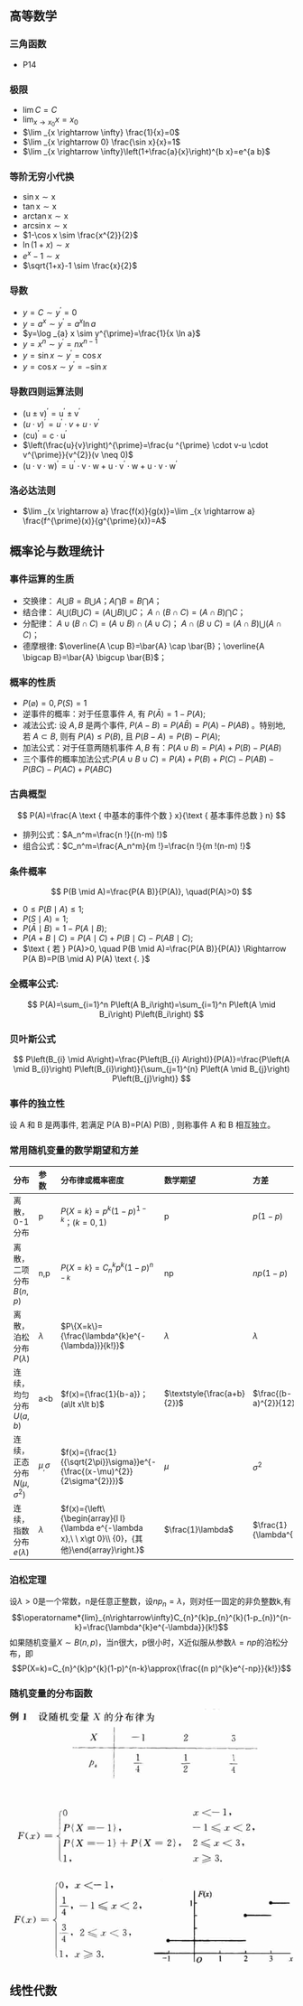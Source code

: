 ## 高等数学

### 三角函数
  - P14

### 极限
- $\lim C=C$
- $\lim _{x \rightarrow x_{0}} x=x_{0}$
- $\lim _{x \rightarrow \infty} \frac{1}{x}=0$
- $\lim _{x \rightarrow 0} \frac{\sin x}{x}=1$
- $\lim _{x \rightarrow \infty}\left(1+\frac{a}{x}\right)^{b x}=e^{a b}$

### 等阶无穷小代换
- $\sin \mathrm{x} \sim \mathrm{x}$
- $\tan \mathrm{x} \sim \mathrm{x}$
- $\arctan \mathrm{x} \sim \mathrm{x}$
- $\arcsin \mathrm{x} \sim \mathrm{x}$
- $1-\cos x \sim \frac{x^{2}}{2}$
- $\ln (1+x) \sim x$
- $e^{x}-1 \sim x$
- $\sqrt{1+x}-1 \sim \frac{x}{2}$

### 导数
- $y=C \sim y^{\prime}=0$
- $y=a^{x} \sim y^{\prime}=a^{x} \ln a$
- $y=\log _{a} x \sim y^{\prime}=\frac{1}{x \ln a}$
- $y=x^{n} \sim y^{\prime}=n x^{n-1}$
- $y=\sin x \sim y^{\prime}=\cos x$
- $y=\cos x \sim y^{\prime}=-\sin x$

### 导数四则运算法则
- $(\mathrm{u} \pm \mathrm{v})^{\prime}=\mathrm{u}^{\prime} \pm \mathrm{v}^{\prime}$
- $(u \cdot v)^{\prime}=u^{\prime} \cdot v+u \cdot v^{\prime}$
- $(\mathrm{cu})^{\prime}=\mathrm{c} \cdot \mathrm{u}^{\prime}$
- $\left(\frac{u}{v}\right)^{\prime}=\frac{u ^{\prime} \cdot v-u \cdot v^{\prime}}{v^{2}}(v \neq 0)$
- $(\mathrm{u} \cdot \mathrm{v} \cdot \mathrm{w})^{\prime}=\mathrm{u}^{\prime} \cdot \mathrm{v} \cdot \mathrm{w}+\mathrm{u} \cdot \mathrm{v}^{\prime} \cdot \mathrm{w}+\mathrm{u} \cdot \mathrm{v} \cdot \mathrm{w}^{\prime}$

### 洛必达法则
- $\lim _{x \rightarrow a} \frac{f(x)}{g(x)}=\lim _{x \rightarrow a} \frac{f^{\prime}(x)}{g^{\prime}(x)}=A$

## 概率论与数理统计

### 事件运算的生质

- 交换律： $A \bigcup B=B \bigcup A ； A \bigcap B=B \bigcap A$；
- 结合律： $A \bigcup(B \bigcup C)=(A \bigcup B) \bigcup C$；
$A \cap(B \cap C)=(A \cap B) \bigcap C$；
- 分配律： $A \cup(B \cap C)=(A \cup B) \cap(A \cup C)$；
$A \cap(B \cup C)=(A \cap B) \bigcup(A \cap C)$；
- 德摩根律: $\overline{A \cup B}=\bar{A} \cap \bar{B}；\overline{A \bigcap B}=\bar{A} \bigcup \bar{B}$；


### 概率的性质
- $P(\varnothing)=0, P(S)=1$
- 逆事件的概率：对于任意事件 $A$, 有 $P(\bar{A})=1-P(A)$;
- 减法公式: 设 $A, B$ 是两个事件, $P(A-B)=P(A \bar{B})=P(A)-P(A B)$ 。特别地, 若 $A \subset B$, 则有 $P(A) \leq P(B)$, 且 $P(B-A)=P(B)-P(A)$;
- 加法公式：对于任意两随机事件 $A, B$ 有：$P(A \cup B)=P(A)+P(B)-P(A B)$
- 三个事件的概率加法公式:$P(A \cup B \cup C)=P(A)+P(B)+P(C)-P(A B)-P(B C)-P(A C)+P(A B C)$

### 古典概型
$$
P(A)=\frac{A \text { 中基本的事件个数 } x}{\text { 基本事件总数 } n}
$$
- 排列公式：$A_n^m=\frac{n !}{(n-m) !}$
- 组合公式：$C_n^m=\frac{A_n^m}{m !}=\frac{n !}{m !(n-m) !}$

### 条件概率
$$
P(B \mid A)=\frac{P(A B)}{P(A)}, \quad(P(A)>0)
$$
- $0 \leq P(B \mid A) \leq 1$;
- $P(S \mid A)=1$;
- $P(\bar{A} \mid B)=1-P(A \mid B)$;
- $P(A+B \mid C)=P(A \mid C)+P(B \mid C)-P(A B \mid C)$;
- $\text { 若 } P(A)>0, \quad P(B \mid A)=\frac{P(A B)}{P(A)} \Rightarrow P(A B)=P(B \mid A) P(A) \text {. }$

### 全概率公式:
$$
P(A)=\sum_{i=1}^n P\left(A B_i\right)=\sum_{i=1}^n P\left(A \mid B_i\right) P\left(B_i\right)
$$

### 贝叶斯公式
$$
P\left(B_{i} \mid A\right)=\frac{P\left(B_{i} A\right)}{P(A)}=\frac{P\left(A \mid B_{i}\right) P\left(B_{i}\right)}{\sum_{j=1}^{n} P\left(A \mid B_{j}\right) P\left(B_{j}\right)}
$$

### 事件的独立性
设  A  和  B  是两事件, 若满足  P(A B)=P(A) P(B) , 则称事件  A  和  B  相互独立。

### 常用随机变量的数学期望和方差

| 分布 | 参数 | 分布律或概率密度 | 数学期望 | 方差 |
| :----- | :----- | :----- | :----- | :----- |
| 离散，0-1分布 | p | $P\{X=k\}=p^{k}(1-p)^{1-k}；(k=0,1)$ | p | $p(1-p)$ |
| 离散，二项分布$B(n,p)$ | n,p | $P\{X=k\}=C_{n}^{k}p^{k}(1-p)^{n-k}$ | np | $n p(1-p)$ |
| 离散，泊松分布$P(\lambda)$ | $\lambda$ | $P\{X=k\}={\frac{\lambda^{k}e^{-{\lambda}}}{k!}}$ | $\lambda$ | $\lambda$ |
| 连续，均匀分布$U(a,b)$ | a<b | $f(x)={\frac{1}{b-a}}；(a\lt x\lt b)$ | $\textstyle{\frac{a+b}{2}}$ | $\frac{(b-a)^{2}}{12}$ |
| 连续，正态分布$N(\mu,\sigma^{2})$ | $\mu_,\sigma$ | $f(x)={\frac{1}{{\sqrt{2\pi}}\sigma}}e^{-{\frac{(x-\mu)^{2}}{2\sigma^{2}}}}$ | $\mu$ | $\sigma^{2}$ |
| 连续，指数分布$e(\lambda)$ | $\lambda$ | $f(x)={\left\{\begin{array}{l l}{\lambda e^{-\lambda x},\ \ x\gt 0}\\ {0}，{其他}\end{array}\right.}$ | $\frac{1}\lambda$ | $\frac{1}{\lambda^{2}}$ |

### 泊松定理
设$\lambda\gt0$是一个常数，n是任意正整数，设$n p_{n}=\lambda$，则对任一固定的非负整数k,有
$$\operatorname*{lim}_{n\rightarrow\infty}C_{n}^{k}p_{n}^{k}(1-p_{n})^{n-k}=\frac{\lambda^{k}e^{-\lambda}}{k!}$$
如果随机变量$X{\sim}B(n,p)$，当n很大，p很小时，X近似服从参数$\lambda=n p$的泊松分布，即
$$P(X=k)=C_{n}^{k}p^{k}(1-p)^{n-k}\approx{\frac{(n p)^{k}e^{-np}}{k!}}$$

### 随机变量的分布函数
![P39](../../images/math/%E9%9A%8F%E6%9C%BA%E5%8F%98%E9%87%8F%E7%9A%84%E5%88%86%E5%B8%83%E5%87%BD%E6%95%B0.jpg)


## 线性代数
